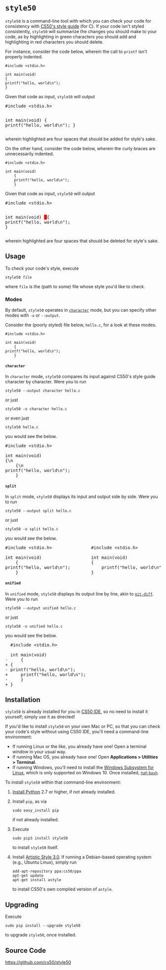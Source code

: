# `style50`

`style50` is a command-line tool with which you can check your code for consistency with [CS50's style guide](style) (for C). If your code isn't styled consistently, `style50` will summarize the changes you should make to your code, as by highlighting in <span class="bg-green p-1 text-white">green</span> characters you should add and highlighting in <span class="bg-red p-1 text-white">red</span> characters you should delete.

For instance, consider the code below, wherein the call to `printf` isn't properly indented.

```
#include <stdio.h>

int main(void)
{
printf("hello, world\n");
}
```

Given that code as input, `style50` will output

<div class="highlight-none notranslate"><div class="highlight"><pre>#include &lt;stdio.h&gt;

int main(void)
{
<span style="background-color: green">    </span>printf("hello, world\n");
}</pre></div></div>

wherein highlighted are four spaces that should be added for style's sake.

On the other hand, consider the code below, wherein the curly braces are unnecessarily indented.

```
#include <stdio.h>

int main(void)
    {
    printf("hello, world\n");
    }
```

Given that code as input, `style50` will output

<div class="highlight-none notranslate"><div class="highlight"><pre>#include &lt;stdio.h&gt;

int main(void)
<span style="background-color: red">    </span>{
    printf("hello, world\n");
<span style="background-color: red">    </span>}</pre></div></div>

wherein highlighted are four spaces that should be deleted for style's sake.

## Usage

To check your code's style, execute

```
style50 file
```

where `file` is the (path to some) file whose style you'd like to check.

### Modes

By default, `style50` operates in [`character`](#character) mode, but you can specify other modes with `-o` or `--output`.

Consider the (poorly styled) file below, `hello.c`, for a look at these modes.

```
#include <stdio.h>

int main(void)
    {
printf("hello, world\n");
    }
```

#### `character`

In `character` mode, `style50` compares its input against CS50's style guide character by character. Were you to run

```
style50 --output character hello.c
```

or just

```
style50 -o character hello.c
```

or even just 

```
style50 hello.c
```

you would see the below.

<pre>#include &lt;stdio.h&gt;

int main(void)
<span class="bg-green p-0">{\n</span>
    <span class="bg-red p-0">{\n</span>
printf("hello, world\n");
<span class="bg-red p-0">    }</span></pre>

#### `split`

In `split` mode, `style50` displays its input and output side by side. Were you to run

```
style50 --output split hello.c
```

or just

```
style50 -o split hello.c
```

you would see the below.

<pre>#include &lt;stdio.h&gt;               #include &lt;stdio.h&gt;

int main(void)                   int main(void)
    <span class="text-red p-0">{</span>                            <span class="text-green p-0">{</span>
printf("hello, world\n");        <span class="bg-green p-0">    </span>printf("hello, world\n");
    <span class="text-red p-0">}</span>                            <span class="text-green p-0">}</span></pre>

#### `unified`

In `unified` mode, `style50` displays its output line by line, akin to [`git-diff`](https://git-scm.com/docs/git-diff). Were you to run

```
style50 --output unified hello.c
```

or just

```
style50 -o unified hello.c
```

you would see the below.

<pre>  #include &lt;stdio.h&gt;
  
  int main(void)
<span class="text-red p-0">-     {</span>
<span class="text-green p-0">+ {</span>
<span class="text-red p-0">- printf("hello, world\n");</span>
<span class="text-green p-0">+     printf("hello, world\n");</span>
<span class="text-red p-0">-     }</span>
<span class="text-green p-0">+ }</span></pre>

## Installation

`style50` is already installed for you in [CS50 IDE](https://cs50.io/), so no need to install it yourself; simply use it as directed!

If you'd like to install `style50` on your own Mac or PC, so that you can check your code's style without using CS50 IDE, you'll need a command-line environment:

- If running Linux or the like, you already have one! Open a terminal window in your usual way.
- If running Mac OS, you already have one! Open **Applications > Utilities > Terminal**.
- If running Windows, you'll need to install the [Windows Subsystem for Linux](https://msdn.microsoft.com/commandline/wsl/about), which is only supported on Windows 10. Once installed, [run `bash`](https://blogs.windows.com/buildingapps/2016/03/30/run-bash-on-ubuntu-on-windows/).

To install `style50` within that command-line environment:

1. [Install Python](https://www.python.org/downloads/) 2.7 or higher, if not already installed.

1. Install `pip`, as via 

   ```
   sudo easy_install pip
   ```

   if not already installed.

1. Execute 

   ```
   sudo pip3 install style50
   ```
   to install `style50` itself.

1. Install [Artistic Style 3.0](http://astyle.sourceforge.net/). If running a Debian-based operating system (e.g., Ubuntu Linux), simply run

   ```
   add-apt-repository ppa:cs50/ppa
   apt-get update
   apt-get install astyle
   ```

   to install CS50's own compiled version of `astyle`.

## Upgrading

Execute

```
sudo pip install --upgrade style50
```

to upgrade `style50`, once installed.

## Source Code

<https://github.com/cs50/style50>
